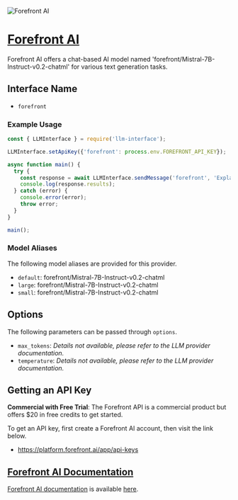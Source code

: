 ![Forefront AI](https://assets.forefront.ai/og_image.png)

# [Forefront AI](https://forefront.ai)

Forefront AI offers a chat-based AI model named 'forefront/Mistral-7B-Instruct-v0.2-chatml' for various text generation tasks.

## Interface Name

- `forefront`

### Example Usage

```javascript
const { LLMInterface } = require('llm-interface');

LLMInterface.setApiKey({'forefront': process.env.FOREFRONT_API_KEY});

async function main() {
  try {
    const response = await LLMInterface.sendMessage('forefront', 'Explain the importance of low latency LLMs.');
    console.log(response.results);
  } catch (error) {
    console.error(error);
    throw error;
  }
}

main();
```

### Model Aliases

The following model aliases are provided for this provider. 

- `default`: forefront/Mistral-7B-Instruct-v0.2-chatml
- `large`: forefront/Mistral-7B-Instruct-v0.2-chatml
- `small`: forefront/Mistral-7B-Instruct-v0.2-chatml


## Options

The following parameters can be passed through `options`.

- `max_tokens`: _Details not available, please refer to the LLM provider documentation._
- `temperature`: _Details not available, please refer to the LLM provider documentation._


## Getting an API Key

**Commercial with Free Trial**: The Forefront API is a commercial product but offers $20 in free credits to get started.

To get an API key, first create a Forefront AI account, then visit the link below.

- https://platform.forefront.ai/app/api-keys


## [Forefront AI Documentation](https://docs.forefront.ai/)

[Forefront AI documentation](https://docs.forefront.ai/) is available [here](https://docs.forefront.ai/).
